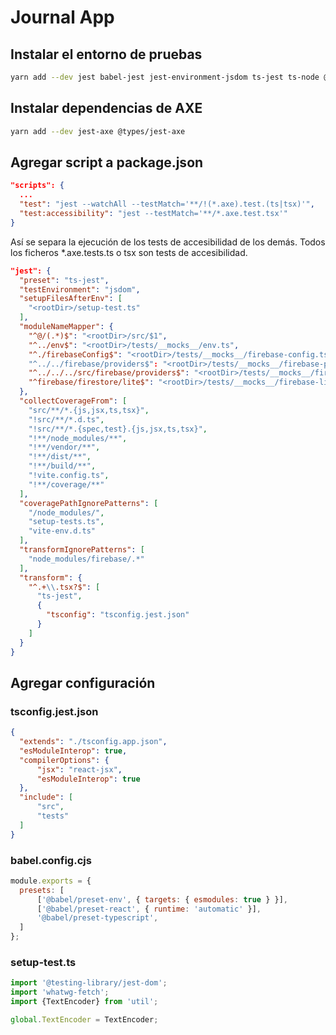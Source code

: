 # Journal App

## Instalar el entorno de pruebas
```bash
yarn add --dev jest babel-jest jest-environment-jsdom ts-jest ts-node @babel/preset-env @babel/preset-react @babel/preset-typescript @testing-library/dom @testing-library/jest-dom @testing-library/react @testing-library/user-event @types/jest whatwg-fetch
```
## Instalar dependencias de AXE
```bash
yarn add --dev jest-axe @types/jest-axe
```
## Agregar script a package.json
```json
"scripts": {
  ...
  "test": "jest --watchAll --testMatch='**/!(*.axe).test.(ts|tsx)'",
  "test:accessibility": "jest --testMatch='**/*.axe.test.tsx'"
}
```
Así se separa la ejecución de los tests de accesibilidad de los demás. Todos los ficheros *.axe.tests.ts o tsx son tests de accesibilidad.
```json
"jest": {
  "preset": "ts-jest",
  "testEnvironment": "jsdom",
  "setupFilesAfterEnv": [
    "<rootDir>/setup-test.ts"
  ],
  "moduleNameMapper": {
    "^@/(.*)$": "<rootDir>/src/$1",
    "^../env$": "<rootDir>/tests/__mocks__/env.ts",
    "^./firebaseConfig$": "<rootDir>/tests/__mocks__/firebase-config.ts", /* OJO: Nada puede llamarse "config" únicamente porque causa un error con @testing-library/dom */
    "^../../firebase/providers$": "<rootDir>/tests/__mocks__/firebase-providers.ts",
    "^../../../src/firebase/providers$": "<rootDir>/tests/__mocks__/firebase-providers.ts",
    "^firebase/firestore/lite$": "<rootDir>/tests/__mocks__/firebase-lite.ts"
  },
  "collectCoverageFrom": [
    "src/**/*.{js,jsx,ts,tsx}",
    "!src/**/*.d.ts",
    "!src/**/*.{spec,test}.{js,jsx,ts,tsx}",
    "!**/node_modules/**",
    "!**/vendor/**",
    "!**/dist/**",
    "!**/build/**",
    "!vite.config.ts",
    "!**/coverage/**"
  ],
  "coveragePathIgnorePatterns": [
    "/node_modules/",
    "setup-tests.ts",
    "vite-env.d.ts"
  ],
  "transformIgnorePatterns": [
    "node_modules/firebase/.*"
  ],
  "transform": {
    "^.+\\.tsx?$": [
      "ts-jest",
      {
        "tsconfig": "tsconfig.jest.json"
      }
    ]
  }
}
```
## Agregar configuración
### tsconfig.jest.json
```json
{
  "extends": "./tsconfig.app.json",
  "esModuleInterop": true,
  "compilerOptions": {
      "jsx": "react-jsx",
      "esModuleInterop": true
  },
  "include": [
      "src",
      "tests"
  ]
}
```
### babel.config.cjs
```javascript
module.exports = {
  presets: [
      ['@babel/preset-env', { targets: { esmodules: true } }],
      ['@babel/preset-react', { runtime: 'automatic' }],
      '@babel/preset-typescript',
  ]
};
```
### setup-test.ts
```typescript
import '@testing-library/jest-dom';
import 'whatwg-fetch';
import {TextEncoder} from 'util';

global.TextEncoder = TextEncoder;
```
